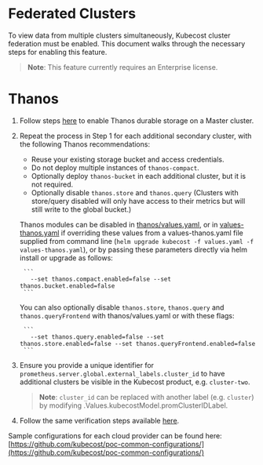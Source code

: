 Federated Clusters
==================

To view data from multiple clusters simultaneously, Kubecost cluster federation must be enabled.
This document walks through the necessary steps for enabling this feature.


> **Note**: This feature currently requires an Enterprise license.

# Thanos

1. Follow steps [here](/long-term-storage.md#option-b-out-of-cluster-storage-thanos) to enable Thanos durable storage on a Master cluster.

2. Repeat the process in Step 1 for each additional secondary cluster, with the following Thanos recommendations:
   * Reuse your existing storage bucket and access credentials.
   * Do not deploy multiple instances of `thanos-compact`.
   * Optionally deploy `thanos-bucket` in each additional cluster, but it is not required.
   * Optionally disable `thanos.store` and `thanos.query` (Clusters with store/query disabled will only have access to their metrics but will still write to the global bucket.)

    Thanos modules can be disabled in [thanos/values.yaml](https://github.com/kubecost/cost-analyzer-helm-chart/blob/master/cost-analyzer/charts/thanos/values.yaml),
    or in [values-thanos.yaml](https://github.com/kubecost/cost-analyzer-helm-chart/blob/develop/cost-analyzer/values-thanos.yaml) if overriding these values from a values-thanos.yaml file supplied from command line (`helm upgrade kubecost -f values.yaml -f values-thanos.yaml`),
    or by passing these parameters directly via helm install or upgrade as follows:

        ```
          --set thanos.compact.enabled=false --set thanos.bucket.enabled=false
        ```

    You can also optionally disable `thanos.store`, `thanos.query` and `thanos.queryFrontend` with thanos/values.yaml or with these flags:

        ```
          --set thanos.query.enabled=false --set thanos.store.enabled=false --set thanos.queryFrontend.enabled=false
        ```

3. Ensure you provide a unique identifier for `prometheus.server.global.external_labels.cluster_id` to have additional clusters be visible in the Kubecost product, e.g. `cluster-two`.

    > **Note**: `cluster_id` can be replaced with another label (e.g. `cluster`) by modifying .Values.kubecostModel.promClusterIDLabel.

4. Follow the same verification steps available [here](/long-term-storage.md#verify-thanos).

Sample configurations for each cloud provider can be found here: [https://github.com/kubecost/poc-common-configurations/](https://github.com/kubecost/poc-common-configurations/)
